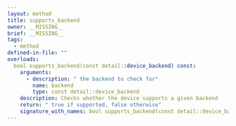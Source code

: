 ```yaml
---
layout: method
title: supports_backend
owner: __MISSING__
brief: __MISSING__
tags:
  - method
defined-in-file: ""
overloads:
  bool supports_backend(const detail::device_backend) const:
    arguments:
      - description: " the backend to check for"
        name: backend
        type: const detail::device_backend
    description: Checks whether the device supports a given backend
    return: " true if supported, false otherwise"
    signature_with_names: bool supports_backend(const detail::device_backend backend) const
---
```

